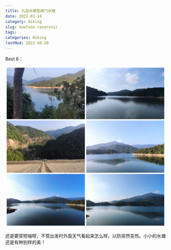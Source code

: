 ```yaml
---
title: 九龙水塘至城门水塘
date: 2022-01-16
category: Hiking
slug: kowloon-reservoir
tags:
categories: Hiking
lastMod: 2022-08-20
---
```

Best 6：

![img1.jpg](../../assets/img1_1660969785612_0.jpg)

还是要穿短袖呀，不管出发时外面天气看起来怎么样，以防突然变热。小小的水塘还是有种别样的美！
